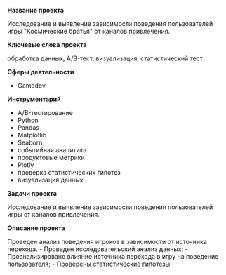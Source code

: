 **Название проекта**

Исследование и выявление зависимости поведения пользователей игры "Космические братья" от каналов привлечения.

**Ключевые слова проекта**

обработка данных, A/B-тест, визуализация, статистический тест

**Сферы деятельности**
- Gamedev

**Инструментарий**
- A/B-тестирование
- Python
- Pandas
- Matplotlib
- Seaborn
- событийная аналитика
- продуктовые метрики
- Plotly
- проверка статистических гипотез
- визуализация данных


**Задачи проекта**

Исследование и выявление зависимости поведения пользователей игры от каналов привлечения.	

**Описание проекта**

Проведен анализ поведения игроков в зависимости от источника перехода. - Проведен исследовательский анализ данных; - Проанализировано влияние источника перехода в игру на поведение пользователя; - Проверены статистические гипотезы	

